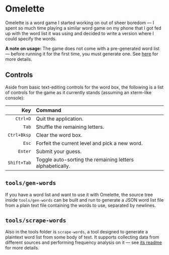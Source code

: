 # Omelette

Omelette is a word game I started working on out of sheer boredom — I spent so
much time playing a similar word game on my phone that I got fed up with the
word list it was using and decided to write a version where I could specify the
words.

**A note on usage:** The game does not come with a pre-generated word list —
before running it for the first time, you must generate one.  See [here](tools/gen-words/README.md)
for more details.

## Controls

Aside from basic text-editing controls for the word box, the following is a list
of controls for the game as it currently stands (assuming an xterm-like console):

| Key | Command |
|-:|:-|
| `Ctrl+D`    | Quit the application. |
| `Tab`       | Shuffle the remaining letters. |
| `Ctrl+Bksp` | Clear the word box. |
| `Esc`       | Forfeit the current level and pick a new word. |
| `Enter`     | Submit your guess. |
| `Shift+Tab` | Toggle auto-sorting the remaining letters alphabetically. |

## `tools/gen-words`

If you have a word list and want to use it with Omelette, the source tree inside
`tools/gen-words` can be built and run to generate a JSON word list file from
a plain text file containing the words to use, separated by newlines.

## `tools/scrape-words`

Also in the tools folder is `scrape-words`, a tool designed to generate a
plaintext word list from some body of text.  It supports collecting data from
different sources and performing frequency analysis on it — see
[its readme](tools/scrape-words/README.md) for more details.